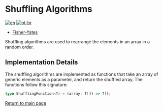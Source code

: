 # Shuffling Algorithms

[![en](https://img.shields.io/badge/lang-en-red.svg)](./README.md)
[![pt-br](https://img.shields.io/badge/lang-pt--br-green.svg)](./README.pt-br.md)

- [Fisher-Yates](./fisher-yates/README.md)

Shuffling algorithms are used to rearrange the elements in an array in a random order.

## Implementation Details

The shuffling algorithms are implemented as functions that take an array of generic elements as a parameter, and return the shuffled array. The functions follow this signature:

```typescript
type ShufflingFunction<T> = (array: T[]) => T[];
```

[Return to main page](../../../README.md)
